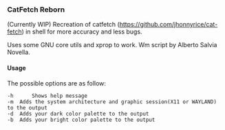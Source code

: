 ### CatFetch Reborn
(Currently WIP)
Recreation of catfetch (<https://github.com/jhonnyrice/cat-fetch>) in shell for more accuracy and less bugs.

Uses some GNU core utils and xprop to work. Wm script by Alberto Salvia Novella.

#### Usage
The possible options are as follow:
```
-h      Shows help message
-m	Adds the system architecture and graphic session(X11 or WAYLAND) to the output
-d	Adds your dark color palette to the output
-b	Adds your bright color palette to the output
```

